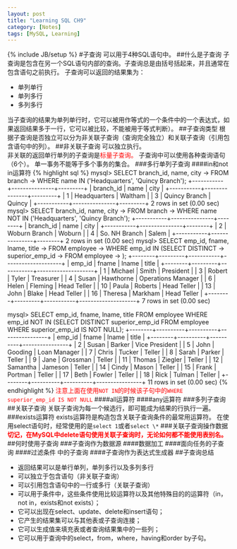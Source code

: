 ```yaml
---
layout: post
title: "Learning SQL CH9"
category: [Notes]
tags: [MySQL, Learning]
---
```

{% include JB/setup %}
#子查询
可以用于4种SQL语句中。
##什么是子查询
子查询是包含在另一个SQL语句内部的查询。子查询总是由括号括起来，并且通常在包含语句之前执行。
子查询可以返回的结果集为：

* 单列单行
* 单列多行
* 多列多行

当子查询的结果为单列单行时，它可以被用作等式的一个条件中的一个表达式，如果返回结果多于一行，它可以被比较，不能被用于等式判断）。
##子查询类型
根据子查询是否独立可以分为非关联子查询（查询完全独立）和关联子查询（引用包含语句中的列）。
##非关联子查询
可以独立执行。  
非关联的返回单行单列的子查询是<font color ="red">标量子查询。</font>
子查询中可以使用各种查询语句（6个）。
单一事务不能等于多个事务的集合。
###多行单列子查询
####in和not in运算符
{% highlight sql %}
mysql> SELECT branch_id, name, city
    -> FROM branch
    -> WHERE name IN ('Headquarters', 'Quincy Branch');
+-----------+---------------+---------+
| branch_id | name          | city    |
+-----------+---------------+---------+
|         1 | Headquarters  | Waltham |
|         3 | Quincy Branch | Quincy  |
+-----------+---------------+---------+
2 rows in set (0.00 sec)
mysql> SELECT branch_id, name, city
    -> FROM branch
    -> WHERE name NOT IN ('Headquarters', 'Quincy Branch');
+-----------+---------------+--------+
| branch_id | name          | city   |
+-----------+---------------+--------+
|         2 | Woburn Branch | Woburn |
|         4 | So. NH Branch | Salem  |
+-----------+---------------+--------+
2 rows in set (0.00 sec)
mysql> SELECT emp_id, fname, lname, title
    -> FROM employee
    -> WHERE emp_id IN (SELECT DISTINCT
    -> superior_emp_id
    -> FROM employee
    -> );
+--------+---------+-----------+--------------------+
| emp_id | fname   | lname     | title              |
+--------+---------+-----------+--------------------+
|      1 | Michael | Smith     | President          |
|      3 | Robert  | Tyler     | Treasurer          |
|      4 | Susan   | Hawthorne | Operations Manager |
|      6 | Helen   | Fleming   | Head Teller        |
|     10 | Paula   | Roberts   | Head Teller        |
|     13 | John    | Blake     | Head Teller        |
|     16 | Theresa | Markham   | Head Teller        |
+--------+---------+-----------+--------------------+
7 rows in set (0.00 sec)

mysql> SELECT emp_id, fname, lname, title FROM employee WHERE emp_id NOT IN (SELECT DISTINCT superior_emp_id FROM employee WHERE superior_emp_id IS NOT NULL);
+--------+----------+----------+----------------+
| emp_id | fname    | lname    | title          |
+--------+----------+----------+----------------+
|      2 | Susan    | Barker   | Vice President |
|      5 | John     | Gooding  | Loan Manager   |
|      7 | Chris    | Tucker   | Teller         |
|      8 | Sarah    | Parker   | Teller         |
|      9 | Jane     | Grossman | Teller         |
|     11 | Thomas   | Ziegler  | Teller         |
|     12 | Samantha | Jameson  | Teller         |
|     14 | Cindy    | Mason    | Teller         |
|     15 | Frank    | Portman  | Teller         |
|     17 | Beth     | Fowler   | Teller         |
|     18 | Rick     | Tulman   | Teller         |
+--------+----------+----------+----------------+
11 rows in set (0.00 sec)
{% endhighlight %}
<font color ="red">注意上面在使用`NOT IN`的时候该子句中的`WHERE superior_emp_id IS NOT NULL`</font>
####all运算符
####any运算符
###多列子查询
##关联子查询
关联子查询为每一个候选行，即可能成为结果的行执行一遍。
###exists运算符
exists运算符是构造包含关联子查询条件的最常用运算符。
在使用select语句时，经常使用的是`select 1`或者`select \*`
###关联子查询操作数据
<font color ="red">**切记，在MySQL中delete语句使用关联子查询时，无论如何都不能使用表别名。**</font>
##何时使用子查询
###子查询作为数据源
####数据加工
####面向任务的子查询
####过滤条件 中的子查询
####子查询作为表达式生成器
##子查询总结

* 返回结果可以是单行单列，单列多行以及多列多行
* 可以独立于包含语句（非关联子查询）
* 可以引用包含语句中的一行或多行（关联子查询）
* 可以用于条件中，这些条件使用比较运算符以及其他特殊目的的运算符（in，not in，exists和not exists）；
* 它可以出现在select、update、delete和insert语句；
* 它产生的结果集可以与其他表或子查询连接；
* 它可以生成值来填充表或者查询结果集中的一些列；
* 它可以用于查询中的select，from，where，having和order by子句。
